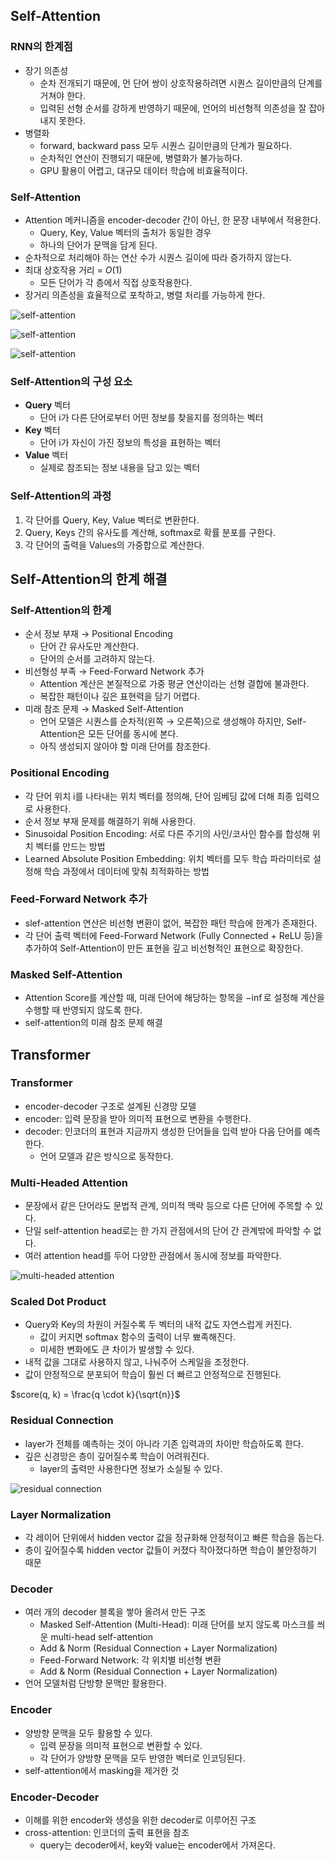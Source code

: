 ## Self-Attention

### RNN의 한계점

- 장기 의존성
    - 순차 전개되기 때문에, 먼 단어 쌍이 상호작용하려면 시퀀스 길이만큼의 단계를 거쳐야 한다.
    - 입력된 선형 순서를 강하게 반영하기 때문에, 언어의 비선형적 의존성을 잘 잡아내지 못한다.
- 병렬화
    - forward, backward pass 모두 시퀀스 길이만큼의 단계가 필요하다.
    - 순차적인 연산이 진행되기 때문에, 병렬화가 불가능하다.
    - GPU 활용이 어렵고, 대규모 데이터 학습에 비효율적이다.

### Self-Attention

- Attention 메커니즘을 encoder-decoder 간이 아닌, 한 문장 내부에서 적용한다.
    - Query, Key, Value 벡터의 출처가 동일한 경우
    - 하나의 단어가 문맥을 담게 된다.
- 순차적으로 처리해야 하는 연산 수가 시퀀스 길이에 따라 증가하지 않는다.
- 최대 상호작용 거리 = $O(1)$
    - 모든 단어가 각 층에서 직접 상호작용한다.
- 장거리 의존성을 효율적으로 포착하고, 병렬 처리를 가능하게 한다.

![self-attention](../images/transformer_1.png)

![self-attention](../images/transformer_2.png)

![self-attention](../images/transformer_3.png)

### Self-Attention의 구성 요소

- **Query** 벡터
    - 단어 i가 다른 단어로부터 어떤 정보를 찾을지를 정의하는 벡터
- **Key** 벡터
    - 단어 i가 자신이 가진 정보의 특성을 표현하는 벡터
- **Value** 벡터
    - 실제로 참조되는 정보 내용을 담고 있는 벡터

### Self-Attention의 과정

1. 각 단어를 Query, Key, Value 벡터로 변환한다.
2. Query, Keys 간의 유사도를 계산해, softmax로 확률 분포를 구한다.
3. 각 단어의 출력을 Values의 가중합으로 계산한다.

## Self-Attention의 한계 해결

### Self-Attention의 한계

- 순서 정보 부재 → Positional Encoding
    - 단어 간 유사도만 계산한다.
    - 단어의 순서를 고려하지 않는다.
- 비선형성 부족 → Feed-Forward Network 추가
    - Attention 계산은 본질적으로 가중 평균 연산이라는 선형 결합에 불과한다.
    - 복잡한 패턴이나 깊은 표현력을 담기 어렵다.
- 미래 참조 문제 → Masked Self-Attention
    - 언어 모델은 시퀀스를 순차적(왼쪽 → 오른쪽)으로 생성해야 하지만, Self-Attention은 모든 단어를 동시에 본다.
    - 아직 생성되지 않아야 할 미래 단어를 참조한다.

### Positional Encoding

- 각 단어 위치 i를 나타내는 위치 벡터를 정의해, 단어 임베딩 값에 더해 최종 입력으로 사용한다.
- 순서 정보 부재 문제를 해결하기 위해 사용한다.
- Sinusoidal Position Encoding: 서로 다른 주기의 사인/코사인 함수를 합성해 위치 벡터를 만드는 방법
- Learned Absolute Position Embedding: 위치 벡터를 모두 학습 파라미터로 설정해 학습 과정에서 데이터에 맞춰 최적화하는 방법

### Feed-Forward Network 추가

- slef-attention 연산은 비선형 변환이 없어, 복잡한 패턴 학습에 한계가 존재한다.
- 각 단어 출력 벡터에 Feed-Forward Network (Fully Connected + ReLU 등)을 추가하여 Self-Attention이 만든 표현을 깊고 비선형적인 표현으로 확장한다.

### Masked Self-Attention

- Attention Score를 계산할 때, 미래 단어에 해당하는 항목을 $-\inf$로 설정해 계산을 수행할 때 반영되지 않도록 한다.
- self-attention의 미래 참조 문제 해결

## Transformer

### Transformer

- encoder-decoder 구조로 설계된 신경망 모델
- encoder: 입력 문장을 받아 의미적 표현으로 변환을 수행한다.
- decoder: 인코더의 표현과 지금까지 생성한 단어들을 입력 받아 다음 단어를 예측한다.
    - 언어 모델과 같은 방식으로 동작한다.

### Multi-Headed Attention

- 문장에서 같은 단어라도 문법적 관계, 의미적 맥락 등으로 다른 단어에 주목할 수 있다.
- 단일 self-attention head로는 한 가지 관점에서의 단어 간 관계밖에 파악할 수 없다.
- 여러 attention head를 두어 다양한 관점에서 동시에 정보를 파악한다.

![multi-headed attention](../images/transformer_4.png)

### Scaled Dot Product

- Query와 Key의 차원이 커질수록 두 벡터의 내적 값도 자연스럽게 커진다.
    - 값이 커지면 softmax 함수의 출력이 너무 뾰족해진다.
    - 미세한 변화에도 큰 차이가 발생할 수 있다.
- 내적 값을 그대로 사용하지 않고, 나눠주어 스케일을 조정한다.
- 값이 안정적으로 분포되어 학습이 훨씬 더 빠르고 안정적으로 진행된다.

$score(q, k) = \frac{q \cdot k}{\sqrt{n}}$

### Residual Connection

- layer가 전체를 예측하는 것이 아니라 기존 입력과의 차이만 학습하도록 한다.
- 깊은 신경망은 층이 깊어질수록 학습이 어려워진다.
    - layer의 출력만 사용한다면 정보가 소실될 수 있다.

![residual connection](../images/transformer_5.png)

### Layer Normalization

- 각 레이어 단위에서 hidden vector 값을 정규화해 안정적이고 빠른 학습을 돕는다.
- 층이 깊어질수록 hidden vector 값들이 커졌다 작아졌다하면 학습이 불안정하기 때문

### Decoder

- 여러 개의 decoder 블록을 쌓아 올려서 만든 구조
    - Masked Self-Attention (Multi-Head): 미래 단어를 보지 않도록 마스크를 씌운 multi-head self-attention
    - Add & Norm (Residual Connection + Layer Normalization)
    - Feed-Forward Network: 각 위치별 비선형 변환
    - Add & Norm (Residual Connection + Layer Normalization)
- 언어 모델처럼 단방향 문맥만 활용한다.

### Encoder

- 양방향 문맥을 모두 활용할 수 있다.
    - 입력 문장을 의미적 표현으로 변환할 수 있다.
    - 각 단어가 양방향 문맥을 모두 반영한 벡터로 인코딩된다.
- self-attention에서 masking을 제거한 것

### Encoder-Decoder

- 이해를 위한 encoder와 생성을 위한 decoder로 이루어진 구조
- cross-attention: 인코더의 출력 표현을 참조
    - query는 decoder에서, key와 value는 encoder에서 가져온다.